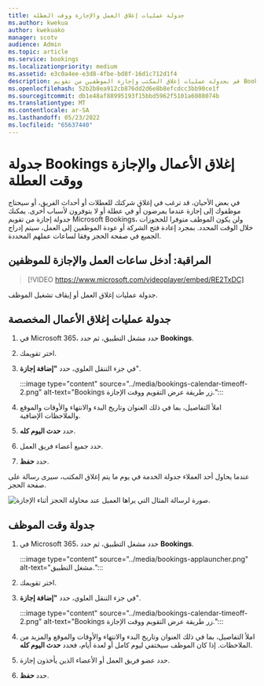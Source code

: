 ```yaml
---
title: جدولة عمليات إغلاق العمل والإجازة ووقت العطلة
ms.author: kwekua
author: kwekuako
manager: scotv
audience: Admin
ms.topic: article
ms.service: bookings
ms.localizationpriority: medium
ms.assetid: e3c0a4ee-e3d8-4fbe-bd8f-16d1c712d1f4
description: قم بجدولة عمليات إغلاق المكتب وإجازة الموظفين من تقويم Bookings بحيث يتم وضع علامة على الموظفين على أنهم غير متاحين للحجوزات خلال الأوقات المحددة.
ms.openlocfilehash: 52b2b8ea912cb876dd2d6e8b8efcdcc3bb90ce1f
ms.sourcegitcommit: db1e48af88995193f15bbd5962f5101a6088074b
ms.translationtype: MT
ms.contentlocale: ar-SA
ms.lasthandoff: 05/23/2022
ms.locfileid: "65637440"
---
```

# <a name="schedule-bookings-business-closures-time-off-and-vacation-time"></a>جدولة Bookings إغلاق الأعمال والإجازة ووقت العطلة

في بعض الأحيان، قد ترغب في إغلاق شركتك للعطلات أو أحداث الفريق، أو سيحتاج موظفوك إلى إجازة عندما يمرضون أو في عطلة أو لا يتوفرون لأسباب أخرى. يمكنك جدولة إجازة من تقويم Microsoft Bookings، ولن يكون الموظف متوفرا للحجوزات خلال الوقت المحدد. بمجرد إعادة فتح الشركة أو عودة الموظفين إلى العمل، سيتم إدراج الجميع في صفحة الحجز وفقا لساعات عملهم المحددة.

## <a name="watch-enter-business-hours-and-time-off-for-employees"></a>المراقبة: أدخل ساعات العمل والإجازة للموظفين

> [!VIDEO https://www.microsoft.com/videoplayer/embed/RE2TxDC]

جدولة عمليات إغلاق العمل أو إيقاف تشغيل الموظف.

## <a name="schedule-ad-hoc-business-closures"></a>جدولة عمليات إغلاق الأعمال المخصصة

1. في Microsoft 365، حدد مشغل التطبيق، ثم حدد **Bookings**.

1. اختر تقويمك. 

1. في جزء التنقل العلوي، حدد **"إضافة إجازة**".

   :::image type="content" source="../media/bookings-calendar-timeoff-2.png" alt-text="Bookings زر طريقة عرض التقويم ووقت الإجازة.":::

1. املأ التفاصيل، بما في ذلك العنوان وتاريخ البدء والانتهاء والأوقات والموقع والملاحظات الإضافية.

1. حدد **حدث اليوم كله**.

1. حدد جميع أعضاء فريق العمل.

1. حدد **حفظ**.

عندما يحاول أحد العملاء جدولة الخدمة في يوم ما يتم إغلاق المكتب، سيرى رسالة على صفحة الحجز.

   ![صورة لرسالة المثال التي يراها العميل عند محاولة الحجز أثناء الإجازة.](../media/bookings-timeoff-message.png)

## <a name="schedule-employee-time-off"></a>جدولة وقت الموظف

1. في Microsoft 365، حدد مشغل التطبيق، ثم حدد **Bookings**.

   :::image type="content" source="../media/bookings-applauncher.png" alt-text="مشغل التطبيق.":::

1. اختر تقويمك.

1. في جزء التنقل العلوي، حدد **"إضافة إجازة**".

   :::image type="content" source="../media/bookings-calendar-timeoff-2.png" alt-text="Bookings زر طريقة عرض التقويم ووقت الإجازة.":::

1. املأ التفاصيل، بما في ذلك العنوان وتاريخ البدء والانتهاء والأوقات والموقع والمزيد من الملاحظات. إذا كان الموظف سيختفي ليوم كامل أو لعدة أيام، فحدد **حدث اليوم كله**.

1. حدد عضو فريق العمل أو الأعضاء الذين يأخذون إجازة.

1. حدد **حفظ**.
